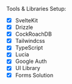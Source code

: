 Tools & Libraries Setup:

- [x] SvelteKit
- [x] Drizzle
- [x] CockRoachDB
- [x] Tailwindcss
- [x] TypeScript
- [x] Lucia
- [x] Google Auth
- [x] UI Library
- [x] Forms Solution
